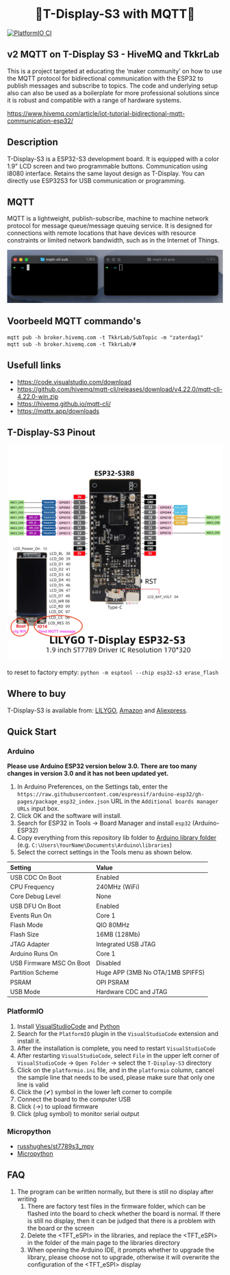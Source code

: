 <h1 align = "center"> 🌟T-Display-S3 with MQTT🌟</h1>

[![PlatformIO CI](https://github.com/Xinyuan-LilyGO/T-Display-S3/actions/workflows/platformio.yml/badge.svg)](https://github.com/Xinyuan-LilyGO/T-Display-S3/actions/workflows/platformio.yml)

## v2 MQTT on T-Display S3 - HiveMQ and TkkrLab

This is a project targeted at educating the ‘maker community’ on how to use the MQTT protocol for bidirectional communication with the ESP32 to publish messages and subscribe to topics. The code and underlying setup also can also be used as a boilerplate for more professional solutions since it is robust and compatible with a range of hardware systems.

https://www.hivemq.com/article/iot-tutorial-bidirectional-mqtt-communication-esp32/


## Description

T-Display-S3 is a ESP32-S3 development board. It is equipped with a color 1.9" LCD screen and two programmable buttons. Communication using I8080 interface. Retains the same layout design as T-Display. You can directly use ESP32S3 for USB communication or programming.

## MQTT

MQTT is a lightweight, publish-subscribe, machine to machine network protocol for message queue/message queuing service. It is designed for connections with remote locations that have devices with resource constraints or limited network bandwidth, such as in the Internet of Things.

<img align="center" src="./image/pubsub.gif"/>

## Voorbeeld MQTT commando's
```
mqtt pub -h broker.hivemq.com -t TkkrLab/SubTopic -m "zaterdag1"                                       
mqtt sub -h broker.hivemq.com -t TkkrLab/#        
```

## Usefull links

* https://code.visualstudio.com/download
* https://github.com/hivemq/mqtt-cli/releases/download/v4.22.0/mqtt-cli-4.22.0-win.zip
* https://hivemq.github.io/mqtt-cli/
* https://mqttx.app/downloads


## T-Display-S3 Pinout

![](image/T-DISPLAY-S3.jpg)

to reset to factory empty:
 ``` python -m esptool --chip esp32-s3 erase_flash ```

## Where to buy

T-Display-S3 is available from: [LILYGO](https://www.lilygo.cc/products/t-display-s3), [Amazon](https://www.amazon.com/dp/B0B7X5RVTH?ref=myi_title_dp) and [Aliexpress](https://www.aliexpress.com/item/3256804310228562.html).

## Quick Start

### Arduino

**Please use Arduino ESP32 version below 3.0. There are too many changes in version 3.0 and it has not been updated yet.**

1. In Arduino Preferences, on the Settings tab, enter the `https://raw.githubusercontent.com/espressif/arduino-esp32/gh-pages/package_esp32_index.json` URL in the `Additional boards manager URLs` input box. 
2. Click OK and the software will install. 
3. Search for ESP32 in Tools → Board Manager and install `esp32` (Arduino-ESP32)
4. Copy everything from this repository lib folder to [Arduino library folder](https://docs.arduino.cc/software/ide-v1/tutorials/installing-libraries#manual-installation) (e.g. `C:\Users\YourName\Documents\Arduino\libraries`)
5. Select the correct settings in the Tools menu as shown below.

| Setting                  | Value                            |
| :----------------------- | :------------------------------- |
| USB CDC On Boot          | Enabled                          |
| CPU Frequency            | 240MHz (WiFi)                    |
| Core Debug Level         | None                             |
| USB DFU On Boot          | Enabled                          |
| Events Run On            | Core 1                           |
| Flash Mode               | QIO 80MHz                        |
| Flash Size               | 16MB (128Mb)                     |
| JTAG Adapter             | Integrated USB JTAG              |
| Arduino Runs On          | Core 1                           |
| USB Firmware MSC On Boot | Disabled                         |
| Partition Scheme         | Huge APP (3MB No OTA/1MB SPIFFS) |
| PSRAM                    | OPI PSRAM                        |
| USB Mode                 | Hardware CDC and JTAG            |

### PlatformIO

1. Install [VisualStudioCode](https://code.visualstudio.com/) and [Python](https://www.python.org/)
2. Search for the `PlatformIO` plugin in the `VisualStudioCode` extension and install it.
3. After the installation is complete, you need to restart `VisualStudioCode`
4. After restarting `VisualStudioCode`, select `File` in the upper left corner of `VisualStudioCode` -> `Open Folder` -> select the `T-Display-S3` directory
5. Click on the `platformio.ini` file, and in the `platformio` column, cancel the sample line that needs to be used, please make sure that only one line is valid
6. Click the (✔) symbol in the lower left corner to compile
7. Connect the board to the computer USB
8. Click (→) to upload firmware
9. Click (plug symbol) to monitor serial output


### Micropython

- [russhughes/st7789s3_mpy](https://github.com/russhughes/st7789s3_mpy)
- [Micropython](https://github.com/Xinyuan-LilyGO/lilygo-micropython)


## FAQ

1. The program can be written normally, but there is still no display after writing
   1. There are factory test files in the firmware folder, which can be flashed into the board to check whether the board is normal. If there is still no display, then it can be judged that there is a problem with the board or the screen
   2. Delete the <TFT_eSPI> in the libraries, and replace the <TFT_eSPI> in the <lib> folder of the main page to the libraries directory
   3. When opening the Arduino IDE, it prompts whether to upgrade the library, please choose not to upgrade, otherwise it will overwrite the configuration of the <TFT_eSPI> display

